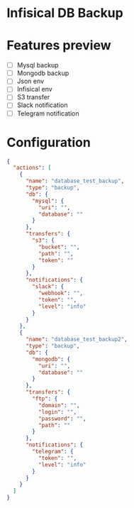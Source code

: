 # Infisical DB Backup

# Features preview

- [ ] Mysql backup
- [ ] Mongodb backup
- [ ] Json env
- [ ] Infisical env
- [ ] S3 transfer
- [ ] Slack notification
- [ ] Telegram notification

# Configuration

```json
{
  "actions": [
    {
      "name": "database_test_backup",
      "type": "backup",
      "db": {
        "mysql": {
          "uri": "",
          "database": ""
        }
      },
      "transfers": {
        "s3": {
          "bucket": "",
          "path": "",
          "token": ""
        }
      },
      "notifications": {
        "slack": {
          "webhook": "",
          "token": "",
          "level": "info"
        }
      }
    },
    {
      "name": "database_test_backup2",
      "type": "backup",
      "db": {
        "mongodb": {
          "uri": "",
          "database": ""
        }
      },
      "transfers": {
        "ftp": {
          "domain": "",
          "login": "",
          "password": "",
          "path": ""
        }
      },
      "notifications": {
        "telegram": {
          "token": "",
          "level": "info"
        }
      }
    }
  ]
}
```